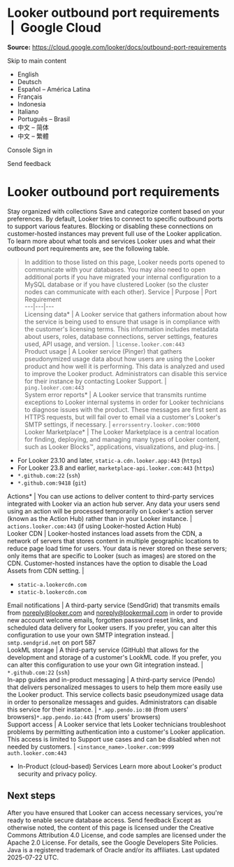 # Looker outbound port requirements  |  Google Cloud

**Source:** https://cloud.google.com/looker/docs/outbound-port-requirements

Skip to main content 
  * English
  * Deutsch
  * Español – América Latina
  * Français
  * Indonesia
  * Italiano
  * Português – Brasil
  * 中文 – 简体
  * 中文 – 繁體

Console  Sign in




Send feedback 
#  Looker outbound port requirements
Stay organized with collections  Save and categorize content based on your preferences. 
By default, Looker tries to connect to specific outbound ports to support various features. Blocking or disabling these connections on customer-hosted instances may prevent full use of the Looker application. To learn more about what tools and services Looker uses and what their outbound port requirements are, see the following table.
> In addition to those listed on this page, Looker needs ports opened to communicate with your databases. You may also need to open additional ports if you have migrated your internal configuration to a MySQL database or if you have clustered Looker (so the cluster nodes can communicate with each other).
Service | Purpose | Port Requirement  
---|---|---  
Licensing data* | A Looker service that gathers information about how the service is being used to ensure that usage is in compliance with the customer's licensing terms. This information includes metadata about users, roles, database connections, server settings, features used, API usage, and version. | `license.looker.com:443`  
Product usage | A Looker service (Pinger) that gathers pseudonymized usage data about how users are using the Looker product and how well it is performing. This data is analyzed and used to improve the Looker product. Administrators can disable this service for their instance by contacting Looker Support. | `ping.looker.com:443`  
System error reports* | A Looker service that transmits runtime exceptions to Looker internal systems in order for Looker technicians to diagnose issues with the product. These messages are first sent as HTTPS requests, but will fail over to email via a customer's Looker's SMTP settings, if necessary. | `errorssentry.looker.com:9000`  
Looker Marketplace* | The Looker Marketplace is a central location for finding, deploying, and managing many types of Looker content, such as Looker Blocks™, applications, visualizations, and plug-ins. | 
  * For Looker 23.10 and later, `static-a.cdn.looker.app:443` (`https`) 
  * For Looker 23.8 and earlier, `marketplace-api.looker.com:443` (`https`)
  * `*.github.com:22` (`ssh`)
  * `*.github.com:9418` (`git`)

  
Actions* | You can use actions to deliver content to third-party services integrated with Looker via an action hub server. Any data your users send using an action will be processed temporarily on Looker's action server (known as the Action Hub) rather than in your Looker instance. |  `actions.looker.com:443` (if using Looker-hosted Action Hub)  
Looker CDN | Looker-hosted instances load assets from the CDN, a network of servers that stores content in multiple geographic locations to reduce page load time for users. Your data is never stored on these servers; only items that are specific to Looker (such as images) are stored on the CDN. Customer-hosted instances have the option to disable the Load Assets from CDN setting. | 
  * `static-a.lookercdn.com`
  * `static-b.lookercdn.com`

  
Email notifications | A third-party service (SendGrid) that transmits emails from noreply@looker.com and noreply@lookermail.com in order to provide new account welcome emails, forgotten password reset links, and scheduled data delivery for Looker users. If you prefer, you can alter this configuration to use your own SMTP integration instead. |  `smtp.sendgrid.net` on port 587  
LookML storage | A third-party service (GitHub) that allows for the development and storage of a customer's LookML code. If you prefer, you can alter this configuration to use your own Git integration instead. |  `*.github.com:22` (`ssh`)  
In-app guides and in-product messaging | A third-party service (Pendo) that delivers personalized messages to users to help them more easily use the Looker product. This service collects basic pseudonymized usage data in order to personalize messages and guides. Administrators can disable this service for their instance. |  `*.app.pendo.io:80` (from users' browsers)`*.app.pendo.io:443` (from users' browsers)  
Support access | A Looker service that lets Looker technicians troubleshoot problems by permitting authentication into a customer's Looker application. This access is limited to Support use cases and can be disabled when not needed by customers. |  `<instance_name>.looker.com:9999` `auth.looker.com:443`  
* In-Product (cloud-based) Services
Learn more about Looker's product security and privacy policy.
## Next steps
After you have ensured that Looker can access necessary services, you're ready to enable secure database access.
Send feedback 
Except as otherwise noted, the content of this page is licensed under the Creative Commons Attribution 4.0 License, and code samples are licensed under the Apache 2.0 License. For details, see the Google Developers Site Policies. Java is a registered trademark of Oracle and/or its affiliates.
Last updated 2025-07-22 UTC.


